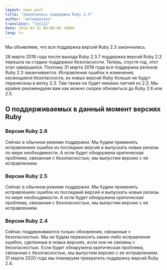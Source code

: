 ```yaml
---
layout: news_post
title: "Закончилась поддержка Ruby 2.3"
author: "antonpaisov"
translator: "lex111"
date: 2019-03-31 00:00:00 +0000
lang: ru
---
```


Мы объявляем, что вся поддержка версий Ruby 2.3 закончилась.

28 марта 2018 года после выхода Ruby 2.3.7 поддержка версий Ruby 2.3 перешла на стадию поддержки безопасности.
Теперь, спустя год, этот этап завершился.
Поэтому 31 марта 2019 года вся поддержка релизов Ruby 2.3 заканчивается.
Исправления ошибок и изменения, касающиеся безопасности, из новых версий Ruby больше не будут перенесены в ветку 2.3.
Там также не будет никаких патчей из 2.3.
Мы крайне рекомендуем вам как можно скорее обновиться до Ruby 2.6 или 2.5.

## О поддерживаемых в данный момент версиях Ruby

### Версии Ruby 2.6

Сейчас в обычном режиме поддержки.
Мы будем применять исправлениях ошибок из последних версий и выпускать новые релизы по мере необходимости.
А если будет обнаружена критическая проблема, связанная с безопасностью, мы выпустим версию с ее исправлением.

### Версии Ruby 2.5

Сейчас в обычном режиме поддержки.
Мы будем применять исправлениях ошибок из последний версий и выпускать новые релизы по мере необходимости.
А если будет обнаружена критическая проблема, связанная с безопасностью, мы выпустим версию с ее исправлением.

### Версии Ruby 2.4

Сейчас поддерживаются только обновления, связанные с безопасностью.
Мы не будем переносить какие-либо исправления ошибок, сделанные в новых версиях, если они не связаны с безопасностью.
Если будет обнаружена критическая проблема, связанная с безопасностью, мы выпустим версию с ее исправлением.
31 марта 2020 года мы планируем прекратить поддержку версий Ruby 2.4.
